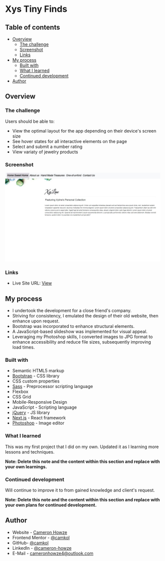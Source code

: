 # Xys Tiny Finds

## Table of contents

- [Overview](#overview)
  - [The challenge](#the-challenge)
  - [Screenshot](#screenshot)
  - [Links](#links)
- [My process](#my-process)
  - [Built with](#built-with)
  - [What I learned](#what-i-learned)
  - [Continued development](#continued-development)
- [Author](#author)

## Overview

### The challenge

Users should be able to:

- View the optimal layout for the app depending on their device's screen size
- See hover states for all interactive elements on the page
- Select and submit a number rating
- View variaty of jewelry products

### Screenshot

![](./screen.JPG)

### Links

- Live Site URL: [View](https://camkol.github.io/xystinyfind/)

## My process

- I undertook the development for a close friend's company.
- Striving for consistency, I emulated the design of their old website, then enhance upon request.
- Bootstrap was incorporated to enhance structural elements.
- A JavaScript-based slideshow was implemented for visual appeal.
- Leveraging my Photoshop skills, I converted images to JPG format to enhance accessibility and reduce file sizes, subsequently improving load times.

### Built with

- Semantic HTML5 markup
- [Bootstrap](https://getbootstrap.com/) - CSS library
- CSS custom properties
- [Sass](https://sass-lang.com/) - Preprocessor scripting language
- Flexbox
- CSS Grid
- Mobile-Responsive Design
- JavaScript - Scripting language
- [jQuery](https://jquery.com/) - JS library
- [Next.js](https://nextjs.org/) - React framework
- [Photoshop](https://www.adobe.com/products/photoshop.html) - Image editor

### What I learned

This was my first project that I did on my own. Updated it as I learning more lessons and techniques.

**Note: Delete this note and the content within this section and replace with your own learnings.**

### Continued development

Will continue to improve it to from gained knowledge and client's request.

**Note: Delete this note and the content within this section and replace with your own plans for continued development.**

## Author

- Website - [Cameron Howze](https://camkol.github.io/)
- Frontend Mentor - [@camkol](https://www.frontendmentor.io/profile/camkol)
- GitHub- [@camkol](https://github.com/camkol)
- LinkedIn - [@cameron-howze](https://www.linkedin.com/in/cameron-howze-28a646109/)
- E-Mail - [cameronhowze4@outlook.com](mailto:cameronhowze4@outlook.com)
